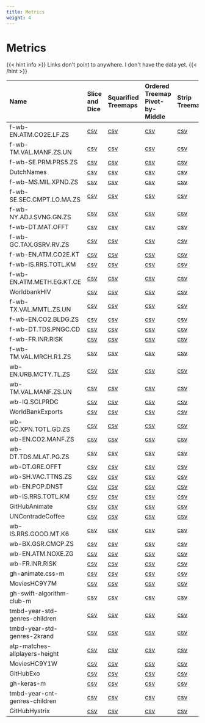 ```yaml
---
title: Metrics
weight: 4
---
```

# Metrics


{{< hint info >}}
Links don't point to anywhere. I don't have the data yet.
{{< /hint >}}

| Name                          | Slice and Dice | Squarified Treemaps | Ordered Treemap Pivot-by-Middle | Strip Treemap |
|:------------------------------|:---------------|:--------------------|:--------------------------------|:--------------|
| f-wb-EN.ATM.CO2E.LF.ZS        | [csv](link)    | [csv](link)         | [csv](link)                     | [csv](link)   |
| f-wb-TM.VAL.MANF.ZS.UN        | [csv](link)    | [csv](link)         | [csv](link)                     | [csv](link)   |
| f-wb-SE.PRM.PRS5.ZS           | [csv](link)    | [csv](link)         | [csv](link)                     | [csv](link)   |
| DutchNames                    | [csv](link)    | [csv](link)         | [csv](link)                     | [csv](link)   |
| f-wb-MS.MIL.XPND.ZS           | [csv](link)    | [csv](link)         | [csv](link)                     | [csv](link)   |
| f-wb-SE.SEC.CMPT.LO.MA.ZS     | [csv](link)    | [csv](link)         | [csv](link)                     | [csv](link)   |
| f-wb-NY.ADJ.SVNG.GN.ZS        | [csv](link)    | [csv](link)         | [csv](link)                     | [csv](link)   |
| f-wb-DT.MAT.OFFT              | [csv](link)    | [csv](link)         | [csv](link)                     | [csv](link)   |
| f-wb-GC.TAX.GSRV.RV.ZS        | [csv](link)    | [csv](link)         | [csv](link)                     | [csv](link)   |
| f-wb-EN.ATM.CO2E.KT           | [csv](link)    | [csv](link)         | [csv](link)                     | [csv](link)   |
| f-wb-IS.RRS.TOTL.KM           | [csv](link)    | [csv](link)         | [csv](link)                     | [csv](link)   |
| f-wb-EN.ATM.METH.EG.KT.CE     | [csv](link)    | [csv](link)         | [csv](link)                     | [csv](link)   |
| WorldbankHIV                  | [csv](link)    | [csv](link)         | [csv](link)                     | [csv](link)   |
| f-wb-TX.VAL.MMTL.ZS.UN        | [csv](link)    | [csv](link)         | [csv](link)                     | [csv](link)   |
| f-wb-EN.CO2.BLDG.ZS           | [csv](link)    | [csv](link)         | [csv](link)                     | [csv](link)   |
| f-wb-DT.TDS.PNGC.CD           | [csv](link)    | [csv](link)         | [csv](link)                     | [csv](link)   |
| f-wb-FR.INR.RISK              | [csv](link)    | [csv](link)         | [csv](link)                     | [csv](link)   |
| f-wb-TM.VAL.MRCH.R1.ZS        | [csv](link)    | [csv](link)         | [csv](link)                     | [csv](link)   |
| wb-EN.URB.MCTY.TL.ZS          | [csv](link)    | [csv](link)         | [csv](link)                     | [csv](link)   |
| wb-TM.VAL.MANF.ZS.UN          | [csv](link)    | [csv](link)         | [csv](link)                     | [csv](link)   |
| wb-IQ.SCI.PRDC                | [csv](link)    | [csv](link)         | [csv](link)                     | [csv](link)   |
| WorldBankExports              | [csv](link)    | [csv](link)         | [csv](link)                     | [csv](link)   |
| wb-GC.XPN.TOTL.GD.ZS          | [csv](link)    | [csv](link)         | [csv](link)                     | [csv](link)   |
| wb-EN.CO2.MANF.ZS             | [csv](link)    | [csv](link)         | [csv](link)                     | [csv](link)   |
| wb-DT.TDS.MLAT.PG.ZS          | [csv](link)    | [csv](link)         | [csv](link)                     | [csv](link)   |
| wb-DT.GRE.OFFT                | [csv](link)    | [csv](link)         | [csv](link)                     | [csv](link)   |
| wb-SH.VAC.TTNS.ZS             | [csv](link)    | [csv](link)         | [csv](link)                     | [csv](link)   |
| wb-EN.POP.DNST                | [csv](link)    | [csv](link)         | [csv](link)                     | [csv](link)   |
| wb-IS.RRS.TOTL.KM             | [csv](link)    | [csv](link)         | [csv](link)                     | [csv](link)   |
| GitHubAnimate                 | [csv](link)    | [csv](link)         | [csv](link)                     | [csv](link)   |
| UNContradeCoffee              | [csv](link)    | [csv](link)         | [csv](link)                     | [csv](link)   |
| wb-IS.RRS.GOOD.MT.K6          | [csv](link)    | [csv](link)         | [csv](link)                     | [csv](link)   |
| wb-BX.GSR.CMCP.ZS             | [csv](link)    | [csv](link)         | [csv](link)                     | [csv](link)   |
| wb-EN.ATM.NOXE.ZG             | [csv](link)    | [csv](link)         | [csv](link)                     | [csv](link)   |
| wb-FR.INR.RISK                | [csv](link)    | [csv](link)         | [csv](link)                     | [csv](link)   |
| gh-animate.css-m              | [csv](link)    | [csv](link)         | [csv](link)                     | [csv](link)   |
| MoviesHC9Y7M                  | [csv](link)    | [csv](link)         | [csv](link)                     | [csv](link)   |
| gh-swift-algorithm-club-m     | [csv](link)    | [csv](link)         | [csv](link)                     | [csv](link)   |
| tmbd-year-std-genres-children | [csv](link)    | [csv](link)         | [csv](link)                     | [csv](link)   |
| tmbd-year-std-genres-2krand   | [csv](link)    | [csv](link)         | [csv](link)                     | [csv](link)   |
| atp-matches-allplayers-height | [csv](link)    | [csv](link)         | [csv](link)                     | [csv](link)   |
| MoviesHC9Y1W                  | [csv](link)    | [csv](link)         | [csv](link)                     | [csv](link)   |
| GitHubExo                     | [csv](link)    | [csv](link)         | [csv](link)                     | [csv](link)   |
| gh-keras-m                    | [csv](link)    | [csv](link)         | [csv](link)                     | [csv](link)   |
| tmbd-year-cnt-genres-children | [csv](link)    | [csv](link)         | [csv](link)                     | [csv](link)   |
| GitHubHystrix                 | [csv](link)    | [csv](link)         | [csv](link)                     | [csv](link)   |
